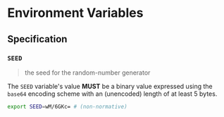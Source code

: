 # Environment Variables

## Specification

### `SEED`

> the seed for the random-number generator

The `SEED` variable's value **MUST** be a binary value expressed using the
`base64` encoding scheme with an (unencoded) length of at least 5 bytes.

```bash
export SEED=wM/6GKc= # (non-normative)
```
